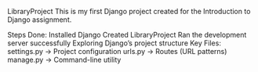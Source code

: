 LibraryProject
This is my first Django project created for the Introduction to Django assignment.

Steps Done:
Installed Django
Created LibraryProject
Ran the development server successfully
Exploring Django’s project structure
Key Files:
settings.py → Project configuration
urls.py → Routes (URL patterns)
manage.py → Command-line utility
